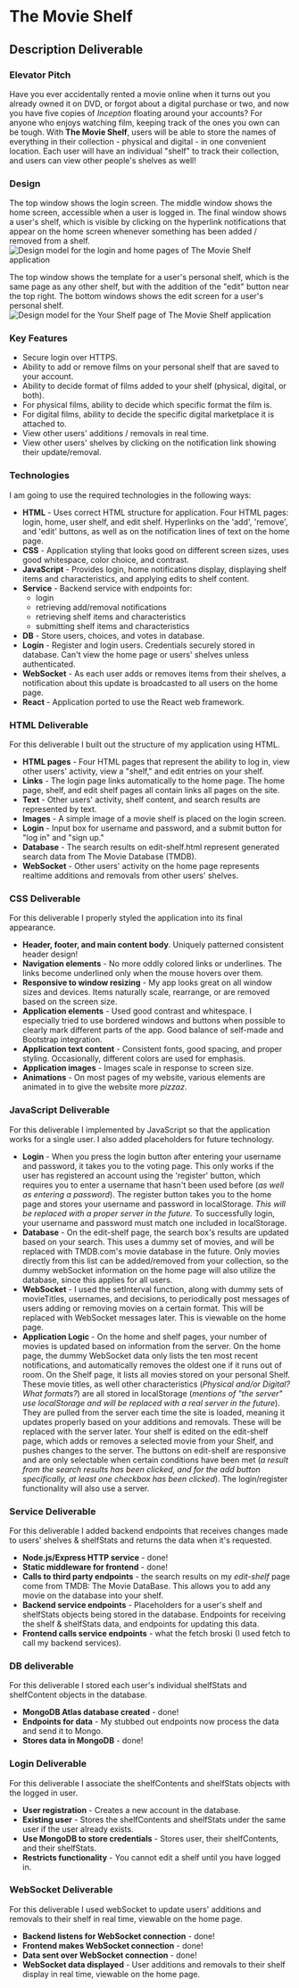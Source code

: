 # The Movie Shelf

## Description Deliverable

### Elevator Pitch  
Have you ever accidentally rented a movie online when it turns out you already owned it on DVD, or forgot about a digital purchase or two, and now you have five copies of *Inception* floating around your accounts? For anyone who enjoys watching film, keeping track of the ones you own can be tough. With **The Movie Shelf**, users will be able to store the names of everything in their collection - physical and digital - in one convenient location. Each user will have an individual "shelf" to track their collection, and users can view other people's shelves as well!  

### Design
The top window shows the login screen. The middle window shows the home screen, accessible when a user is logged in. The final window shows a user's shelf, which is visible by clicking on the hyperlink notifications that appear on the home screen whenever something has been added / removed from a shelf.
![Design model for the login and home pages of The Movie Shelf application](/DesignImages/DesignImage_LoginHome.jpg)

The top window shows the template for a user's personal shelf, which is the same page as any other shelf, but with the addition of the "edit" button near the top right. The bottom windows shows the edit screen for a user's personal shelf.
![Design model for the Your Shelf page of The Movie Shelf application](/DesignImages/DesignImage_YourShelf.jpg)

### Key Features
- Secure login over HTTPS.
- Ability to add or remove films on your personal shelf that are saved to your account.
- Ability to decide format of films added to your shelf (physical, digital, or both).
- For physical films, ability to decide which specific format the film is.
- For digital films, ability to decide the specific digital marketplace it is attached to.
- View other users' additions / removals in real time.
- View other users' shelves by clicking on the notification link showing their update/removal.

### Technologies
I am going to use the required technologies in the following ways:
- **HTML** - Uses correct HTML structure for application. Four HTML pages: login, home, user shelf, and edit shelf. Hyperlinks on the 'add', 'remove', and 'edit' buttons, as well as on the notification lines of text on the home page.
- **CSS** - Application styling that looks good on different screen sizes, uses good whitespace, color choice, and contrast.
- **JavaScript** - Provides login, home notifications display, displaying shelf items and characteristics, and applying edits to shelf content.
- **Service** - Backend service with endpoints for:
  - login
  - retrieving add/removal notifications
  - retrieving shelf items and characteristics
  - submitting shelf items and characteristics
- **DB** - Store users, choices, and votes in database. 
- **Login** - Register and login users. Credentials securely stored in database. Can't view the home page or users' shelves unless authenticated.
- **WebSocket** - As each user adds or removes items from their shelves, a notification about this update is broadcasted to all users on the home page.
- **React** - Application ported to use the React web framework.

### HTML Deliverable
For this deliverable I built out the structure of my application using HTML.
- **HTML pages** - Four HTML pages that represent the ability to log in, view other users' activity, view a "shelf," and edit entries on your shelf.
- **Links** - The login page links automatically to the home page. The home page, shelf, and edit shelf pages all contain links all pages on the site.
- **Text** - Other users' activity, shelf content, and search results are represented by text.
- **Images** - A simple image of a movie shelf is placed on the login screen.
- **Login** - Input box for username and password, and a submit button for "log in" and "sign up."
- **Database** - The search results on edit-shelf.html represent generated search data from The Movie Database (TMDB).
- **WebSocket** - Other users' activity on the home page represents realtime additions and removals from other users' shelves.

### CSS Deliverable
For this deliverable I properly styled the application into its final appearance.
- **Header, footer, and main content body**. Uniquely patterned consistent header design!
- **Navigation elements** - No more oddly colored links or underlines. The links become underlined only when the mouse hovers over them.
- **Responsive to window resizing** - My app looks great on all window sizes and devices. Items naturally scale, rearrange, or are removed based on the screen size.
- **Application elements** - Used good contrast and whitespace. I especially tried to use bordered windows and buttons when possible to clearly mark different parts of the app. Good balance of self-made and Bootstrap integration.
- **Application text content** - Consistent fonts, good spacing, and proper styling. Occasionally, different colors are used for emphasis.
- **Application images** - Images scale in response to screen size.
- **Animations** - On most pages of my website, various elements are animated in to give the website more *pizzaz*.

### JavaScript Deliverable
For this deliverable I implemented by JavaScript so that the application works for a single user. I also added placeholders for future technology.
- **Login** - When you press the login button after entering your username and password, it takes you to the voting page. This only works if the user has registered an account using the 'register' button, which requires you to enter a username that hasn't been used before (*as well as entering a password*). The register button takes you to the home page and stores your username and password in localStorage. *This will be replaced with a proper server in the future.* To successfully login, your username and password must match one included in localStorage.
- **Database** - On the edit-shelf page, the search box's results are updated based on your search. This uses a dummy set of movies, and will be replaced with TMDB.com's movie database in the future. Only movies directly from this list can be added/removed from your collection, so the dummy webSocket information on the home page will also utilize the database, since this applies for all users.
- **WebSocket** - I used the setInterval function, along with dummy sets of movieTitles, usernames, and decisions, to periodically post messages of users adding or removing movies on a certain format. This will be replaced with WebSocket messages later. This is viewable on the home page.
- **Application Logic** - On the home and shelf pages, your number of movies is updated based on information from the server. On the home page, the dummy WebSocket data only lists the ten most recent notifications, and automatically removes the oldest one if it runs out of room. On the Shelf page, it lists all movies stored on your personal Shelf. These movie titles, as well other characteristics (*Physical and/or Digital? What formats?*) are all stored in localStorage (*mentions of "the server" use localStorage and will be replaced with a real server in the future*). They are pulled from the server each time the site is loaded, meaning it updates properly based on your additions and removals. These will be replaced with the server later. Your shelf is edited on the edit-shelf page, which adds or removes a selected movie from your Shelf, and pushes changes to the server. The buttons on edit-shelf are responsive and are only selectable when certain conditions have been met (*a result from the search results has been clicked, and for the add button specifically, at least one checkbox has been clicked*). The login/register functionality will also use a server.

### Service Deliverable
For this deliverable I added backend endpoints that receives changes made to users' shelves & shelfStats and returns the data when it's requested.
- **Node.js/Express HTTP service** - done!
- **Static middleware for frontend** - done!
- **Calls to third party endpoints** - the search results on my *edit-shelf* page come from TMDB: The Movie DataBase. This allows you to add any movie on the database into your shelf.
- **Backend service endpoints** - Placeholders for a user's shelf and shelfStats objects being stored in the database. Endpoints for receiving the shelf & shelfStats data, and endpoints for updating this data.
- **Frontend calls service endpoints** - what the fetch broski (I used fetch to call my backend services).

### DB deliverable
For this deliverable I stored each user's individual shelfStats and shelfContent objects in the database.
- **MongoDB Atlas database created** - done!
- **Endpoints for data** - My stubbed out endpoints now process the data and send it to Mongo.
- **Stores data in MongoDB** - done!

### Login Deliverable
For this deliverable I associate the shelfContents and shelfStats objects with the logged in user.
- **User registration** - Creates a new account in the database.
- **Existing user** - Stores the shelfContents and shelfStats under the same user if the user already exists.
- **Use MongoDB to store credentials** - Stores user, their shelfContents, and their shelfStats.
- **Restricts functionality** - You cannot edit a shelf until you have logged in.

### WebSocket Deliverable
For this deliverable I used webSocket to update users' additions and removals to their shelf in real time, viewable on the home page.  
- **Backend listens for WebSocket connection** - done!
- **Frontend makes WebSocket connection** - done!
- **Data sent over WebSocket connection** - done!
- **WebSocket data displayed** - User additions and removals to their shelf display in real time, viewable on the home page.  
